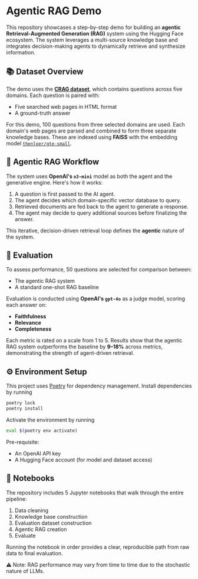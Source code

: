 # Agentic RAG Demo
This repository showcases a step-by-step demo for building an **agentic Retrieval-Augmented Generation (RAG)** system using the Hugging Face ecosystem. The system leverages a multi-source knowledge base and integrates decision-making agents to dynamically retrieve and synthesize information.


## 📚 Dataset Overview

The demo uses the [**CRAG dataset**](https://github.com/facebookresearch/CRAG), which contains questions across five domains. Each question is paired with:

- Five searched web pages in HTML format
- A ground-truth answer

For this demo, 100 questions from three selected domains are used. Each domain's web pages are parsed and combined to form three separate knowledge bases. These are indexed using **FAISS** with the embedding model [`thenlper/gte-small`](https://huggingface.co/thenlper/gte-small).

## 🤖 Agentic RAG Workflow

The system uses **OpenAI's `o3-mini`** model as both the agent and the generative engine. Here's how it works:

1. A question is first passed to the AI agent.
2. The agent decides which domain-specific vector database to query.
3. Retrieved documents are fed back to the agent to generate a response.
4. The agent may decide to query additional sources before finalizing the answer.

This iterative, decision-driven retrieval loop defines the **agentic** nature of the system.

## 🧪 Evaluation

To assess performance, 50 questions are selected for comparison between:
- The agentic RAG system
- A standard one-shot RAG baseline

Evaluation is conducted using **OpenAI's `gpt-4o`** as a judge model, scoring each answer on:
- **Faithfulness**
- **Relevance**
- **Completeness**

Each metric is rated on a scale from 1 to 5. Results show that the agentic RAG system outperforms the baseline by **9–18%** across metrics, demonstrating the strength of agent-driven retrieval.

## ⚙️ Environment Setup

This project uses [Poetry](https://python-poetry.org/) for dependency management. Install dependencies by running

```bash
poetry lock
poetry install
```

Activate the environment by running

```bash
eval $(poetry env activate)
```

Pre-requisite:
- An OpenAI API key
- A Hugging Face account (for model and dataset access)

## 📓 Notebooks

The repository includes 5 Jupyter notebooks that walk through the entire pipeline:

1. Data cleaning
2. Knowledge base construction
3. Evaluation dataset construction
4. Agentic RAG creation
5. Evaluate

Running the notebook in order provides a clear, reproducible path from raw data to final evaluation.

⚠️ Note: RAG performance may vary from time to time due to the stochastic nature of LLMs.